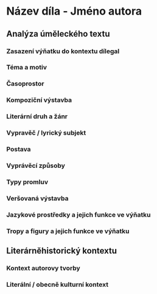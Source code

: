 # Název díla - Jméno autora

## Analýza úměleckého textu

### Zasazení výňatku do kontextu dílegal

### Téma a motiv

### Časoprostor

### Kompoziční výstavba

### Literární druh a žánr

### Vypravěč / lyrický subjekt

### Postava

### Vyprávěcí způsoby

### Typy promluv

### Veršovaná výstavba

### Jazykové prostředky a jejich funkce ve výňatku

### Tropy a figury a jejich funkce ve výňatku

## Literárněhistorický kontextu

### Kontext autorovy tvorby

### Literální / obecně kulturní kontext
